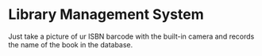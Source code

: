 # Library Management System
Just take a picture of ur ISBN barcode with the built-in camera and records the name of the book in the database.
